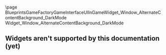 \page BlueprintsGameFactoryGameInterfaceUIInGameWidget_Window_AlternateContentBackground_DarkMode Widget_Window_AlternateContentBackground_DarkMode
## Widgets aren't supported by this documentation (yet)
